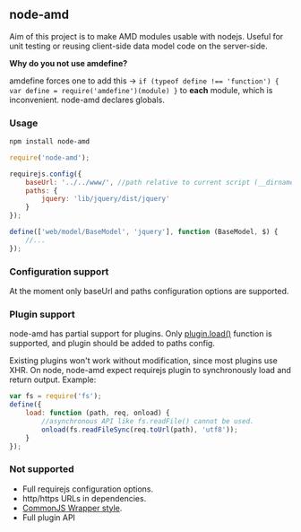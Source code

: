 ## node-amd

Aim of this project is to make AMD modules usable with nodejs. Useful for unit testing or reusing client-side data model code on the server-side.

**Why do you not use amdefine?**

amdefine forces one to add this -> `if (typeof define !== 'function') { var define = require('amdefine')(module) }` to **each** module, which is inconvenient. node-amd declares globals.

### Usage
```bash
npm install node-amd
```

```js
require('node-amd');

requirejs.config({
    baseUrl: '../../www/', //path relative to current script (__dirname).
    paths: {
        jquery: 'lib/jquery/dist/jquery'
    }
});

define(['web/model/BaseModel', 'jquery'], function (BaseModel, $) {
    //...
});
```

### Configuration support

At the moment only baseUrl and paths configuration options are supported.

### Plugin support

node-amd has partial support for plugins. Only [plugin.load()](http://requirejs.org/docs/plugins.html#apiload) function is supported, and
plugin should be added to paths config.

Existing plugins won't work without modification, since most plugins use XHR. On node, node-amd expect requirejs plugin to synchronously load and return output. Example:

```js
var fs = require('fs');
define({
    load: function (path, req, onload) {
        //asynchronous API like fs.readFile() cannot be used.
        onload(fs.readFileSync(req.toUrl(path), 'utf8'));
    }
});
```

### Not supported

- Full requirejs configuration options.
- http/https URLs in dependencies.
- [CommonJS Wrapper style](http://requirejs.org/docs/api.html#cjsmodule).
- Full plugin API

